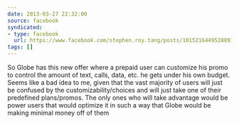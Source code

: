 ```yaml
---
date: 2013-03-27 22:32:00
source: facebook
syndicated:
- type: facebook
  url: https://www.facebook.com/stephen.roy.tang/posts/10152164495288912
tags: []
---
```


So Globe has this new offer where a prepaid user can customize his promo to control the amount of text, calls, data, etc. he gets under his own budget. Seems like a bad idea to me, given that the vast majority of users will just be confused by the customizability/choices and will just take one of their predefined plans/promos. The only ones who will take advantage would be power users that would optimize it in such a way that Globe would be making minimal money off of them
